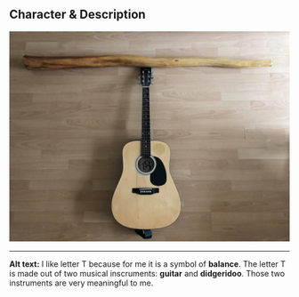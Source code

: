 
## Character & Description

![This is my letter T](T.jpg)

- - -

**Alt text:** I like letter T because for me it is a symbol of **balance**. The letter T is made out of two musical inscruments: **guitar** and **didgeridoo**. Those two instruments are very meaningful to me.
